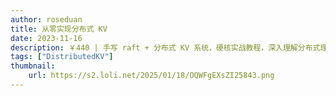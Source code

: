 ```yaml
---
author: roseduan
title: 从零实现分布式 KV
date: 2023-11-16
description: ￥440 | 手写 raft + 分布式 KV 系统，硬核实战教程，深入理解分布式理论和实践必备
tags: ["DistributedKV"]
thumbnail: 
    url: https://s2.loli.net/2025/01/18/OQWFgEXsZI25843.png
---
```

